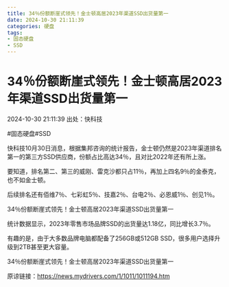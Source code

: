 ```yaml
---
title: 34％份额断崖式领先！金士顿高居2023年渠道SSD出货量第一
date: 2024-10-30 21:11:39
categories: 硬盘
tags: 
- 固态硬盘
- SSD
---
```


# 34％份额断崖式领先！金士顿高居2023年渠道SSD出货量第一

2024-10-30 21:11:39  出处：快科技

#固态硬盘#SSD


快科技10月30日消息，根据集邦咨询的统计报告，金士顿仍然是2023年渠道排名第一的第三方SSD供应商，份额占比高达34％，且对比2022年还有所上涨。

要知道，排名第二、第三的威刚、雷克沙都只占11％，再加上四名9％的金泰克，也不如金士顿。

后续排名还有佰维7％、七彩虹5％、技嘉2％、台电2％、必恩威1％、创见1％。

34％份额断崖式领先！金士顿高居2023年渠道SSD出货量第一

统计数据显示，2023年零售市场品牌SSD的出货量达1.18亿，同比增长3.7％。

有趣的是，由于大多数品牌电脑都配备了256GB或512GB SSD，很多用户选择升级到2TB甚至更大容量。

34％份额断崖式领先！金士顿高居2023年渠道SSD出货量第一

原谅链接：https://news.mydrivers.com/1/1011/1011194.htm